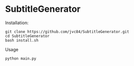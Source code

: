 # SubtitleGenerator

Installation:
```
git clone https://github.com/jvc84/SubtitleGenerator.git
cd SubtitleGenerator
bash install.sh
```

Usage
```
python main.py
```
